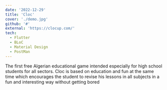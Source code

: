 ```yaml
---
date: '2022-12-29'
title: 'Cloc'
cover: './demo.jpg'
github: '#'
external: 'https://clocup.com/'
tech:
  - Flutter
  - BLoC
  - Material Design
  - PostMan
---
```


The first free Algerian educational game intended especially for high school students for all sectors. Cloc is based on education and fun at the same time which encourages the student to revise his lessons in all subjects in a fun and interesting way without getting bored